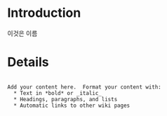 # Introduction #

이것은 이름

# Details #

```

Add your content here.  Format your content with:
  * Text in *bold* or _italic_
  * Headings, paragraphs, and lists
  * Automatic links to other wiki pages


```